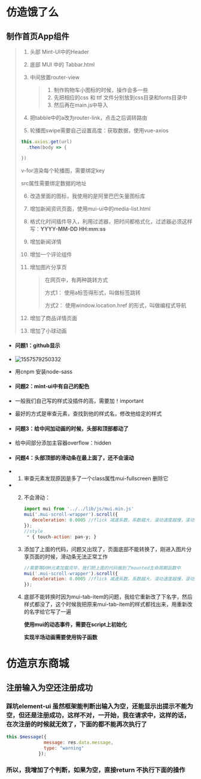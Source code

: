 # 仿造饿了么

## 制作首页App组件

> 1. 头部 Mint-UI中的Header
>
> 2. 底部 MUI 中的 Tabbar.html
>
> 3. 中间放置router-view
>
>    > 1. 制作购物车小图标的时候，操作会多一些
>    > 2. 先把相应的css 和 ttf 文件分别放到css目录和fonts目录中
>    > 3. 然后再在main.js中导入
>
> 4. 把tabble中的a改为router-link，点击之后调转路由
>
> 5. 轮播图swipe需要自己设置高度：获取数据，使用vue-axios 
>
> ```js
> this.axios.get(url)
> 	.then(body => {
> 
> })
> ```
>
> v-for渲染每个轮播图，需要绑定key
>
> src属性需要绑定数据的地址
>
> 6. 改造里面的图标，我使用的是阿里巴巴矢量图标库
>
> 7. 增加新闻资讯页面，使用mui-ui中的media-list.html 
>
> 8. 格式化时间插件导入，利用过滤器，把时间都格式化，过滤器必须这样写：**YYYY-MM-DD HH:mm:ss**
>
> 9. 增加新闻详情
>
> 10. 增加一个评论组件
>
> 11. 增加图片分享页
>
>     > 在网页中，有两种跳转方式
>     >
>     > 方式1： 使用a标签得形式，叫做标签跳转
>     >
>     > 方式2： 使用window.location.href 的形式，叫做编程式导航
>
> 12. 增加了商品详情页面
>
> 13. 增加了小球动画

- #### 问题1：github显示

- ![1557579250332](/images/1557579250332.png)

- 用cnpm 安装node-sass

- #### 问题2：mint-ui中有自己的配色

- 一般我们自己写的样式没插件的高，需要加！important

- 最好的方式是审查元素，查找到他的样式名，修改他给定的样式

- #### 问题3：给中间加动画的时候，头部和顶部都动了

- 给中间部分添加主容器overflow：hidden

- #### 问题4：头部顶部的滑动条在最上面了，还不会滚动

- 1. 审查元素发现原因是多了一个class属性mui-fullscreen 删除它

- 2. 不会滑动：

     ```js
     import mui from '../../lib/js/mui.min.js'
     mui('.mui-scroll-wrapper').scroll({
     	deceleration: 0.0005 //flick 减速系数，系数越大，滚动速度越慢，滚动距离越小，默认值0.0006
     });
     //style
      * { touch-action: pan-y; } 
     ```

  3. 添加了上面的代码，问题又出现了，页面底部不能转换了，刚进入图片分享页面的时候，滑动条无法正常工作

     ```js
     //需要等DOM元素加载完毕，我们把上面的代码搬到了mounted生命周期函数中
     mui('.mui-scroll-wrapper').scroll({
     	deceleration: 0.0005 //flick 减速系数，系数越大，滚动速度越慢，滚动距离越小，默认值0.0006
     });
     ```

  4. 底部不能转换时因为mui-tab-item的问题，我给它重新改了下名字，然后样式都没了，这个时候我把原来mui-tab-item的样式都找出来，用重新改的名字给它写了一遍
  
     **使用mui的动态事件，需要在script上初始化**
  
     **实现半场动画需要使用钩子函数**

# 仿造京东商城

## 注册输入为空还注册成功

### 踩坑element-ui 虽然框架能判断出输入为空，还能显示出提示不能为空，但还是注册成功，这样不对，一开始，我在请求中，这样的话，在次注册的时候就无效了，下面的都不能再次执行了

```js
this.$message({
              message: res.data.message,
              type: "warning"
            });
```

### 所以，我增加了个判断，如果为空，直接return 不执行下面的操作